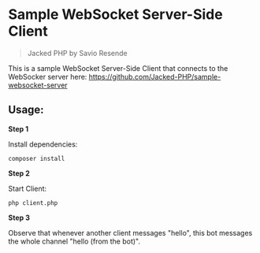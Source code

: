 
# Sample WebSocket Server-Side Client
> Jacked PHP by Savio Resende

This is a sample WebSocket Server-Side Client that connects to the WebSocker server here: https://github.com/Jacked-PHP/sample-websocket-server

## Usage:

**Step 1**

Install dependencies:

```shell
composer install
```

**Step 2**

Start Client:

```shell
php client.php
```

**Step 3**

Observe that whenever another client messages "hello", this bot messages the whole channel "hello (from the bot)".
